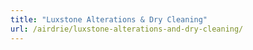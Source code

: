 ```yaml
---
title: "Luxstone Alterations & Dry Cleaning"
url: /airdrie/luxstone-alterations-and-dry-cleaning/
---
```

